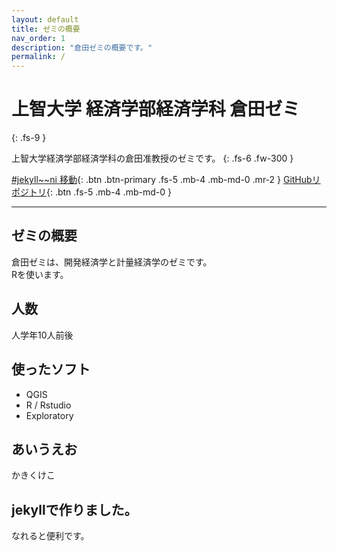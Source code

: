 ```yaml
---
layout: default
title: ゼミの概要
nav_order: 1
description: "倉田ゼミの概要です。"
permalink: /
---
```


# 上智大学 経済学部経済学科 倉田ゼミ
{: .fs-9 }

上智大学経済学部経済学科の倉田准教授のゼミです。
{: .fs-6 .fw-300 }

[#jekyll~~ni
移動](#ゼミの概要){: .btn .btn-primary .fs-5 .mb-4 .mb-md-0 .mr-2 } [GitHubリポジトリ](https://github.com/Sophia-Kurata-Seminar/site_demo){: .btn .fs-5 .mb-4 .mb-md-0 }

---

## ゼミの概要
倉田ゼミは、開発経済学と計量経済学のゼミです。  
Rを使います。

## 人数
人学年10人前後

## 使ったソフト
+ QGIS
+ R / Rstudio
+ Exploratory

## あいうえお
かきくけこ

## jekyllで作りました。
なれると便利です。

